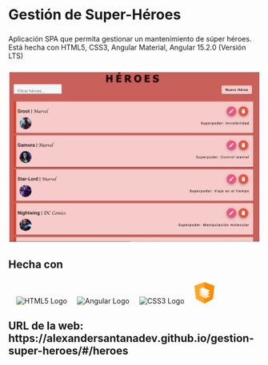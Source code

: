 <h1 align="left">Gestión de Super-Héroes</h1>

###

<p align="left">Aplicación SPA que permita gestionar un mantenimiento de súper héroes. Está hecha con HTML5, CSS3, Angular Material, Angular 15.2.0 (Versión LTS)</p>

###

<div align="center">
    <img src="./src/assets/images/web.png" alt="Web"  width="500" />
</div>

###

<h2 align="left">Hecha con</h2>

###

<div align="left">
    <img width="12" />
    <img src="https://cdn.jsdelivr.net/gh/devicons/devicon/icons/html5/html5-original.svg" alt="HTML5 Logo"  height="40">
    <img width="12" />
    <img src="https://angular.io/assets/images/logos/angular/angular.svg" alt="Angular Logo" height="50">
    <img width="12" />
    <img src="https://upload.wikimedia.org/wikipedia/commons/6/62/CSS3_logo.svg" alt="CSS3 Logo" height="40">
    <img width="12" />
    <img src="./src/assets/images/material.png" alt="Angular Material Logo"  width="40" />
</div>

###

###

<h2 align="left">URL de la web: https://alexandersantanadev.github.io/gestion-super-heroes/#/heroes </h2>

###

